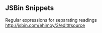 JSBin Snippets
--------------

Regular expressions for separating readings
http://jsbin.com/ehimoy/3/edit#source